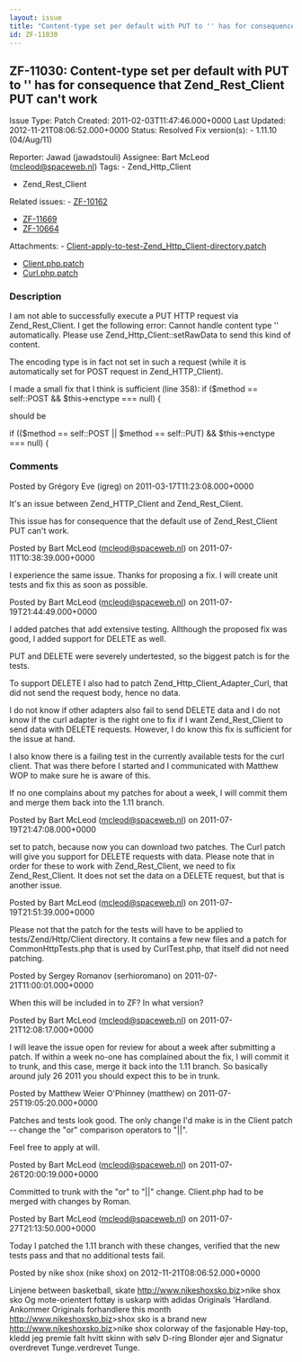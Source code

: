 ```yaml
---
layout: issue
title: "Content-type set per default with PUT to '' has for consequence that Zend_Rest_Client PUT can't work"
id: ZF-11030
---
```


ZF-11030: Content-type set per default with PUT to '' has for consequence that Zend\_Rest\_Client PUT can't work
----------------------------------------------------------------------------------------------------------------

 Issue Type: Patch Created: 2011-02-03T11:47:46.000+0000 Last Updated: 2012-11-21T08:06:52.000+0000 Status: Resolved Fix version(s): - 1.11.10 (04/Aug/11)
 
 Reporter:  Jawad (jawadstouli)  Assignee:  Bart McLeod (mcleod@spaceweb.nl)  Tags: - Zend\_Http\_Client
- Zend\_Rest\_Client
 
 Related issues: - [ZF-10162](/issues/browse/ZF-10162)
- [ZF-11669](/issues/browse/ZF-11669)
- [ZF-10664](/issues/browse/ZF-10664)
 
 Attachments: - [Client-apply-to-test-Zend\_Http\_Client-directory.patch](/issues/secure/attachment/14523/Client-apply-to-test-Zend_Http_Client-directory.patch)
- [Client.php.patch](/issues/secure/attachment/14524/Client.php.patch)
- [Curl.php.patch](/issues/secure/attachment/14525/Curl.php.patch)
 
### Description

I am not able to successfully execute a PUT HTTP request via Zend\_Rest\_Client. I get the following error: Cannot handle content type '' automatically. Please use Zend\_Http\_Client::setRawData to send this kind of content.

The encoding type is in fact not set in such a request (while it is automatically set for POST request in Zend\_HTTP\_Client).

I made a small fix that I think is sufficient (line 358): if ($method == self::POST && $this->enctype === null) {

should be

if (($method == self::POST || $method == self::PUT) && $this->enctype === null) {

 

 

### Comments

Posted by Grégory Eve (igreg) on 2011-03-17T11:23:08.000+0000

It's an issue between Zend\_HTTP\_Client and Zend\_Rest\_Client.

This issue has for consequence that the default use of Zend\_Rest\_Client PUT can't work.

 

 

Posted by Bart McLeod (mcleod@spaceweb.nl) on 2011-07-11T10:38:39.000+0000

I experience the same issue. Thanks for proposing a fix. I will create unit tests and fix this as soon as possible.

 

 

Posted by Bart McLeod (mcleod@spaceweb.nl) on 2011-07-19T21:44:49.000+0000

I added patches that add extensive testing. Allthough the proposed fix was good, I added support for DELETE as well.

PUT and DELETE were severely undertested, so the biggest patch is for the tests.

To support DELETE I also had to patch Zend\_Http\_Client\_Adapter\_Curl, that did not send the request body, hence no data.

I do not know if other adapters also fail to send DELETE data and I do not know if the curl adapter is the right one to fix if I want Zend\_Rest\_Client to send data with DELETE requests. However, I do know this fix is sufficient for the issue at hand.

I also know there is a failing test in the currently available tests for the curl client. That was there before I started and I communicated with Matthew WOP to make sure he is aware of this.

If no one complains about my patches for about a week, I will commit them and merge them back into the 1.11 branch.

 

 

Posted by Bart McLeod (mcleod@spaceweb.nl) on 2011-07-19T21:47:08.000+0000

set to patch, because now you can download two patches. The Curl patch will give you support for DELETE requests with data. Please note that in order for these to work with Zend\_Rest\_Client, we need to fix Zend\_Rest\_Client. It does not set the data on a DELETE request, but that is another issue.

 

 

Posted by Bart McLeod (mcleod@spaceweb.nl) on 2011-07-19T21:51:39.000+0000

Please not that the patch for the tests will have to be applied to tests/Zend/Http/Client directory. It contains a few new files and a patch for CommonHttpTests.php that is used by CurlTest.php, that itself did not need patching.

 

 

Posted by Sergey Romanov (serhioromano) on 2011-07-21T11:00:01.000+0000

When this will be included in to ZF? In what version?

 

 

Posted by Bart McLeod (mcleod@spaceweb.nl) on 2011-07-21T12:08:17.000+0000

I will leave the issue open for review for about a week after submitting a patch. If within a week no-one has complained about the fix, I will commit it to trunk, and this case, merge it back into the 1.11 branch. So basically around july 26 2011 you should expect this to be in trunk.

 

 

Posted by Matthew Weier O'Phinney (matthew) on 2011-07-25T19:05:20.000+0000

Patches and tests look good. The only change I'd make is in the Client patch -- change the "or" comparison operators to "||".

Feel free to apply at will.

 

 

Posted by Bart McLeod (mcleod@spaceweb.nl) on 2011-07-26T20:00:19.000+0000

Committed to trunk with the "or" to "||" change. Client.php had to be merged with changes by Roman.

 

 

Posted by Bart McLeod (mcleod@spaceweb.nl) on 2011-07-27T21:13:50.000+0000

Today I patched the 1.11 branch with these changes, verified that the new tests pass and that no additional tests fail.

 

 

Posted by nike shox (nike shox) on 2012-11-21T08:06:52.000+0000

Linjene between basketball, skate <a href="">http://www.nikeshoxsko.biz</a>>nike shox sko Og mote-orientert fottøy is uskarp with adidas Originals 'Hardland. Ankommer Originals forhandlere this month <a href="">http://www.nikeshoxsko.biz</a>>shox sko is a brand new <a href="">http://www.nikeshoxsko.biz</a>>nike shox colorway of the fasjonable Høy-top, kledd jeg premie falt hvitt skinn with sølv D-ring Blonder øjer and Signatur overdrevet Tunge.verdrevet Tunge.

 

 